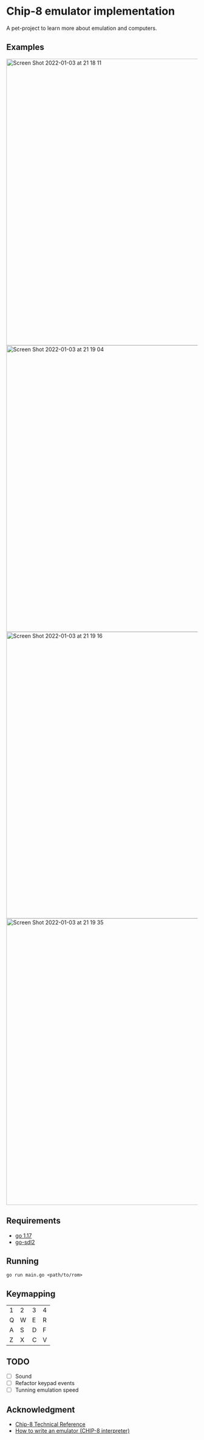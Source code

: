 # Chip-8 emulator implementation

A pet-project to learn more about emulation and computers.

## Examples

<img width="752" alt="Screen Shot 2022-01-03 at 21 18 11" src="https://user-images.githubusercontent.com/1260049/147993953-f4f33f91-f66b-489e-b013-fee2f0605bd0.png">
<img width="752" alt="Screen Shot 2022-01-03 at 21 19 04" src="https://user-images.githubusercontent.com/1260049/147993956-5f149b93-b20b-481e-b68b-905ba9c21a49.png">
<img width="752" alt="Screen Shot 2022-01-03 at 21 19 16" src="https://user-images.githubusercontent.com/1260049/147993957-3b8d2cf6-c8f4-4762-8efe-21546be61e9b.png">
<img width="752" alt="Screen Shot 2022-01-03 at 21 19 35" src="https://user-images.githubusercontent.com/1260049/147993962-63f1679f-4e27-4d4e-88d0-d90ae231dae6.png">



## Requirements

- [go 1.17](https://go.dev)
- [go-sdl2](https://github.com/veandco/go-sdl2#requirements)

## Running

```
go run main.go <path/to/rom>
```

## Keymapping


|   |   |   |   |  
|-|-|-|-|
| 1 | 2 | 3 | 4 |
| Q | W | E | R |
| A | S | D | F |
| Z | X | C | V |

## TODO

- [ ] Sound
- [ ] Refactor keypad events
- [ ] Tunning emulation speed

## Acknowledgment

- [Chip-8 Technical Reference](http://devernay.free.fr/hacks/chip8/C8TECH10.HTM)
- [How to write an emulator (CHIP-8 interpreter)](https://multigesture.net/articles/how-to-write-an-emulator-chip-8-interpreter/)

